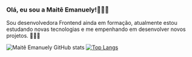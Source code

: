 ### Olá, eu sou a Maitê Emanuely!🖐🏻💜

Sou desenvolvedora Frontend ainda em formação, atualmente estou estudando novas tecnologias e me empenhando em desenvolver novos projetos. 👩🏻‍💻



![Maitê Emanuely GitHub stats](https://github-readme-stats.vercel.app/api?username=pjmssunrise&show_icons=true&theme=radical)
[![Top Langs](https://github-readme-stats.vercel.app/api/top-langs/?username=pjmssunrise&layout=donut-vertical)](https://github.com/anuraghazra/github-readme-stats)
